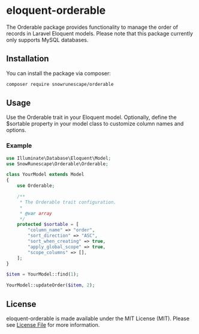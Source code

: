 # eloquent-orderable

The Orderable package provides functionality to manage the order of records in Laravel Eloquent models. Please note that this package currently only supports MySQL databases.

## Installation

You can install the package via composer:

```bash
composer require snowrunescape/orderable
```

## Usage

Use the Orderable trait in your Eloquent model.
Optionally, define the $sortable property in your model class to customize column names and options.

### Example

```php
use Illuminate\Database\Eloquent\Model;
use SnowRunescape\Orderable\Orderable;

class YourModel extends Model
{
    use Orderable;

    /**
     * The Orderable trait configuration.
     *
     * @var array
     */
    protected $sortable = [
        "column_name" => "order",
        "sort_direction" => "ASC",
        "sort_when_creating" => true,
        "apply_global_scope" => true,
        "scope_columns" => [],
    ];
}

$item = YourModel::find(1);

YourModel::updateOrder($item, 2);
```

## License

eloquent-orderable is made available under the MIT License (MIT). Please see [License File](https://github.com/SnowRunescape/eloquent-orderable/blob/master/LICENSE) for more information.
